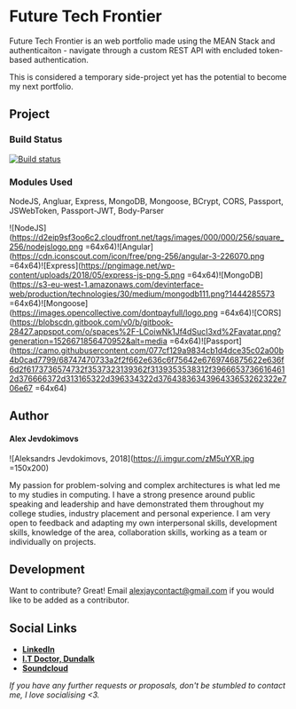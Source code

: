 
# Future Tech Frontier

Future Tech Frontier is an web portfolio made using the MEAN Stack and authenticaiton - navigate through a custom REST API with encluded token-based authentication.

This is considered a temporary side-project yet has the potential to become my next portfolio.

## Project

### Build Status
[![Build status](https://ci.appveyor.com/api/projects/status/datsvhxq96r4x8ra?svg=true)](https://ci.appveyor.com/project/Alex-Jay/meanauthapp)

### Modules Used
NodeJS, Angluar, Express, MongoDB, Mongoose, BCrypt, CORS, Passport, JSWebToken, Passport-JWT, Body-Parser

![NodeJS](https://d2eip9sf3oo6c2.cloudfront.net/tags/images/000/000/256/square_256/nodejslogo.png =64x64)![Angular](https://cdn.iconscout.com/icon/free/png-256/angular-3-226070.png =64x64)![Express](https://pngimage.net/wp-content/uploads/2018/05/express-js-png-5.png =64x64)![MongoDB](https://s3-eu-west-1.amazonaws.com/devinterface-web/production/technologies/30/medium/mongodb111.png?1444285573 =64x64)![Mongoose](https://images.opencollective.com/dontpayfull/logo.png =64x64)![CORS](https://blobscdn.gitbook.com/v0/b/gitbook-28427.appspot.com/o/spaces%2F-LCoiwNk1Jf4dSucI3xd%2Favatar.png?generation=1526671856470952&alt=media =64x64)![Passport](https://camo.githubusercontent.com/077cf129a9834cb1d4dce35c02a00b4b0cad7799/68747470733a2f2f662e636c6f75642e6769746875622e636f6d2f6173736574732f3537323139362f3139353538312f39666537366164612d376666372d313165322d396334322d3764383634396433653262322e706e67 =64x64)

## Author
 
#### Alex Jevdokimovs

![Aleksandrs Jevdokimovs, 2018](https://i.imgur.com/zM5uYXR.jpg =150x200)

My passion for problem-solving and complex architectures is what led me to my studies in computing. I have a strong presence around public speaking and leadership and have demonstrated them throughout my college studies, industry placement and personal experience. I am very open to feedback and adapting my own interpersonal skills, development skills, knowledge of the area, collaboration skills, working as a team or individually on projects.

## Development
Want to contribute? Great!
Email alexjaycontact@gmail.com if you would like to be added as a contributor.

## Social Links

- [**LinkedIn**](https://www.linkedin.com/in/alex-jevdokimov/)
- [**I.T Doctor, Dundalk**](https://soundcloud.com/whipnode)
- [**Soundcloud**](https://soundcloud.com/whipnode)

*If you have any further requests or proposals, don't be stumbled to contact me, I love socialising <3.*